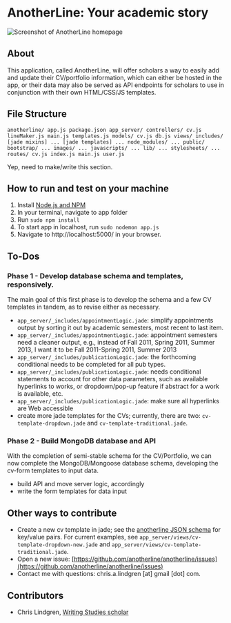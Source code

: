 # AnotherLine: Your academic story

![Screenshot of AnotherLine homepage](http://www.clindgrencv.com/assets/img/outside/anotherline-readme.png "Screenshot of AnotherLine homepage")

## About

This application, called AnotherLine, will offer scholars a way to easily add and update their CV/portfolio information, which can either be hosted in the app, or their data may also be served as API endpoints for scholars to use in conjunction with their own HTML/CSS/JS templates.

## File Structure

<code>anotherline/
    app.js
    package.json
    app_server/
        controllers/
        	cv.js
        	lineMaker.js
        	main.js
        	templates.js
        models/
        	cv.js
        	db.js
        views/
        	includes/
        		[jade mixins] ...
        	[jade templates] ...
    node_modules/
    	...
    public/
        bootstrap/
        	...
        images/
            ...
        javascripts/
        	...
       	lib/
       		...
       	stylesheets/
       		...
    routes/
    	cv.js
    	index.js
    	main.js
    	user.js
</code>

Yep, need to make/write this section.

## How to run and test on your machine

1. Install [Node.js and NPM](http://nodejs.org/)
2. In your terminal, navigate to app folder
3. Run <code>sudo npm install</code>
4. To start app in localhost, run <code>sudo nodemon app.js</code>
5. Navigate to http://localhost:5000/ in your browser.

## To-Dos

### Phase 1 - Develop database schema and templates, responsively.

The main goal of this first phase is to develop the schema and a few CV templates in tandem, as to revise either as necessary.

- <code>app_server/_includes/appointmentLogic.jade</code>: simplify appointments output by sorting it out by academic semesters, most recent to last item.
- <code>app_server/_includes/appointmentLogic.jade</code>: appointment semesters need a cleaner output, e.g., instead of Fall 2011, Spring 2011, Summer 2013, I want it to be Fall 2011-Spring 2011, Summer 2013
- <code>app_server/_includes/publicationLogic.jade</code>: the forthcoming conditional needs to be completed for all pub types.
- <code>app_server/_includes/publicationLogic.jade</code>: needs conditional statements to account for other data parameters, such as available hyperlinks to works, or dropdown/pop-up feature if abstract for a work is available, etc.
- <code>app_server/_includes/publicationLogic.jade</code>: make sure all hyperlinks are Web accessible
- create more jade templates for the CVs; currently, there are two: <code>cv-template-dropdown.jade</code> and <code>cv-template-traditional.jade</code>.

### Phase 2 - Build MongoDB database and API

With the completion of semi-stable schema for the CV/Portfolio, we can now complete the MongoDB/Mongoose database schema, developing the cv-form templates to input data.

- build API and move server logic, accordingly
- write the form templates for data input

## Other ways to contribute

- Create a new cv template in jade; see the [anotherline JSON schema](https://github.com/anotherline/anotherline-schema) for key/value pairs. For current examples, see <code>app_server/views/cv-template-dropdown-new.jade</code> and <code>app_server/views/cv-template-traditional.jade</code>.
- Open a new issue: [https://github.com/anotherline/anotherline/issues](https://github.com/anotherline/anotherline/issues)
- Contact me with questions: chris.a.lindgren [at] gmail [dot] com.

## Contributors

* Chris Lindgren, [Writing Studies scholar](http://clindgrencv.com/) 
